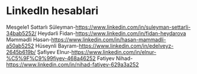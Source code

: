 # Linkedln hesablari
Mesgele1
Səttarlı Süleyman-https://www.linkedin.com/in/suleyman-settarli-34bab5252/
Heydərli Fidan-https://www.linkedin.com/in/fidan-heydarova
Məmmədli Həsən-https://www.linkedin.com/in/hasan-mammadli-a50ab5252
Hüseynli Bayram-https://www.linkedin.com/in/edelveyz-2645b619b/
Şəfiyev Elnur-https://www.linkedin.com/in/elnur-%C5%9F%C9%99fiyev-468a46252
Fətiyev Nihad-https://www.linkedin.com/in/nihad-fatiyev-629a3a252 
